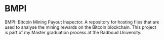 # BMPI
BMPI: Bitcoin Mining Payout Inspector. A repository for hosting files that are used to analyse the mining rewards on the Bitcoin blockchain. This project is part of my Master graduation process at the Radboud University.
